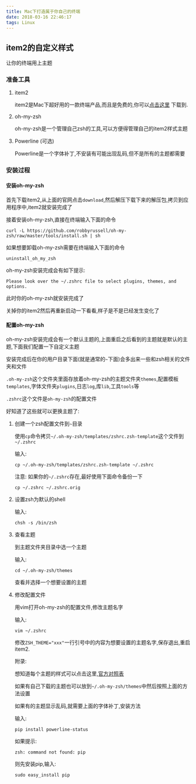 ```yaml
---
title: Mac下打造属于你自己的终端
date: 2018-03-16 22:46:17
tags: Linux
---
```


## item2的自定义样式 ##

让你的终端用上主题

<!-- more -->

### 准备工具 ###

1. item2

	item2是Mac下超好用的一款终端产品,而且是免费的,你可以[点击这里](http://www.iterm2.com/) 下载到.

2. oh-my-zsh
	
	oh-my-zsh是一个管理自己zsh的工具,可以方便得管理自己的item2样式主题
	
3. Powerline (可选)

	Powerline是一个字体补丁,不安装有可能出现乱码,但不是所有的主题都需要
	
	
### 安装过程 ###

#### 安装oh-my-zsh ####

首先下载item2,从上面的官网点击`download`,然后解压下载下来的解压包,拷贝到应用程序中,item2就安装完成了

接着安装oh-my-zsh,直接在终端输入下面的命令

```
curl -L https://github.com/robbyrussell/oh-my-zsh/raw/master/tools/install.sh | sh
```

如果想要卸载oh-my-zsh需要在终端输入下面的命令

```
uninstall_oh_my_zsh 
```

oh-my-zsh安装完成会有如下提示:

```
Please look over the ~/.zshrc file to select plugins, themes, and options.
```

此时你的oh-my-zsh就安装完成了

关掉你的item2然后再重新启动一下看看,样子是不是已经发生变化了

#### 配置oh-my-zsh ####

oh-my-zsh安装完成会有一个默认主题的,上面重启之后看到的主题就是默认的主题,下面我们配置一下自定义主题


安装完成后在你的用户目录下面(就是通常的```~```下面)会多出来一些和zsh相关的文件夹和文件

`.oh-my-zsh`这个文件夹里面存放着oh-my-zsh的主题文件夹`themes`,配置模板`templates`,字体文件夹`plugins`,日志`log`,库`lib`,工具`tools`等

`.zshrc`这个文件是`oh-my-zsh`的配置文件

好知道了这些就可以更换主题了:

1. 创建一个zsh配置文件到`~`目录

	使用`cp`命令拷贝`~/.oh-my-zsh/templates/zshrc.zsh-template`这个文件到`~/.zshrc`
	
	输入:
	
	```
	cp ~/.oh-my-zsh/templates/zshrc.zsh-template ~/.zshrc
	```
	
	注意: 如果你的`~/.zshrc`存在,最好使用下面命令备份一下
	
	```
	cp ~/.zshrc ~/.zshrc.orig
	```
	
2. 设置zsh为默认的shell

	输入:
	
	```
	chsh -s /bin/zsh
	```
	
3. 查看主题

	到主题文件夹目录中选一个主题
	
	输入:
	
	```
	cd ~/.oh-my-zsh/themes
	```
	
	查看并选择一个想要设置的主题
	
4. 修改配置文件
	
	用vim打开oh-my-zsh的配置文件,修改主题名字
	
	输入:
	
	```
	vim ~/.zshrc
	```
	
	修改`ZSH_THEME="xxx"`一行引号中的内容为想要设置的主题名字,保存退出,重启item2.
	
	
	附录:
	
	想知道每个主题的样式可以点击这里,[官方对照表](https://github.com/robbyrussell/oh-my-zsh/wiki/themes)
	
	如果有自己下载的主题也可以放到`~/.oh-my-zsh/themes`中然后按照上面的方法设置
	
	如果有的主题显示乱码,就需要上面的字体补丁,安装方法
	
	输入:
	
	```
	pip install powerline-status
	```
	
	如果提示:
	
	```
	zsh: command not found: pip
	```
	
	则先安装pip,输入:
	
	```
	sudo easy_install pip
	```











	


  